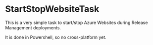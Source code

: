 # StartStopWebsiteTask

This is a very simple task to start/stop Azure Websites during Release Management deployments.

It is done in Powershell, so no cross-platform yet.

